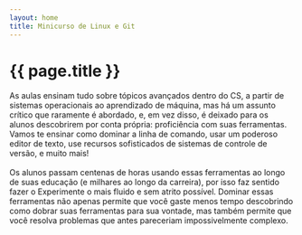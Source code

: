 ```yaml
--- 
layout: home
title: Minicurso de Linux e Git
---
```




# {{ page.title }}

As aulas ensinam tudo sobre tópicos avançados dentro do CS, a partir de sistemas operacionais ao aprendizado de máquina, mas há um assunto crítico que raramente é abordado, e, em vez disso, é deixado para os alunos descobrirem por conta própria: proficiência com suas ferramentas. Vamos te ensinar como dominar a linha de comando, usar um poderoso editor de texto, use recursos sofisticados de sistemas de controle de versão, e muito mais!
\
\
Os alunos passam centenas de horas usando essas ferramentas ao longo de suas educação (e milhares ao longo da carreira), por isso faz sentido fazer o Experimente o mais fluido e sem atrito possível. Dominar essas ferramentas não apenas permite que você gaste menos tempo descobrindo como dobrar suas ferramentas para sua vontade, mas também permite que você resolva problemas que antes pareceriam impossivelmente complexo.